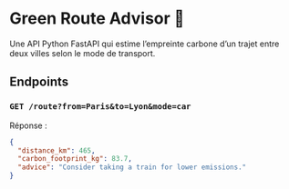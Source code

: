 # Green Route Advisor 🌱

Une API Python FastAPI qui estime l’empreinte carbone d’un trajet entre deux villes selon le mode de transport.

## Endpoints

### `GET /route?from=Paris&to=Lyon&mode=car`

Réponse :
```json
{
  "distance_km": 465,
  "carbon_footprint_kg": 83.7,
  "advice": "Consider taking a train for lower emissions."
}
